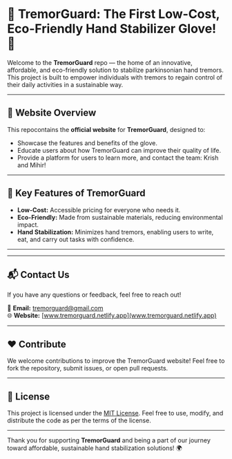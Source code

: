 # 🌿 TremorGuard: The First Low-Cost, Eco-Friendly Hand Stabilizer Glove! 🌿

Welcome to the **TremorGuard** repo — the home of an innovative, affordable, and eco-friendly solution to stabilize parkinsonian hand tremors. This project is built to empower individuals with tremors to regain control of their daily activities in a sustainable way.

---

## 🚀 Website Overview
This repocontains the **official website** for **TremorGuard**, designed to:
- Showcase the features and benefits of the glove.
- Educate users about how TremorGuard can improve their quality of life.
- Provide a platform for users to learn more, and contact the team: Krish and Mihir!

---

## 🌟 Key Features of TremorGuard
- **Low-Cost:** Accessible pricing for everyone who needs it.  
- **Eco-Friendly:** Made from sustainable materials, reducing environmental impact.  
- **Hand Stabilization:** Minimizes hand tremors, enabling users to write, eat, and carry out tasks with confidence.  

---


---

## 📬 Contact Us
If you have any questions or feedback, feel free to reach out!

📧 **Email:** [tremorguard@gmail.com](mailto:tremorguard@gmail.com)  
🌐 **Website:** [www.tremorguard.netlify.app](www.tremorguard.netlify.app)  

---

## ❤️ Contribute
We welcome contributions to improve the TremorGuard website! Feel free to fork the repository, submit issues, or open pull requests.

---

## 📜 License
This project is licensed under the [MIT License](LICENSE). Feel free to use, modify, and distribute the code as per the terms of the license.

---

Thank you for supporting **TremorGuard** and being a part of our journey toward affordable, sustainable hand stabilization solutions! 🌍
